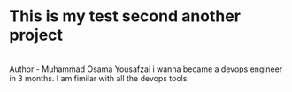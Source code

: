 # This is my test second another project
<br>
Author - Muhammad Osama Yousafzai
i wanna became a devops engineer in 3 months. I am fimilar with all the devops tools.

